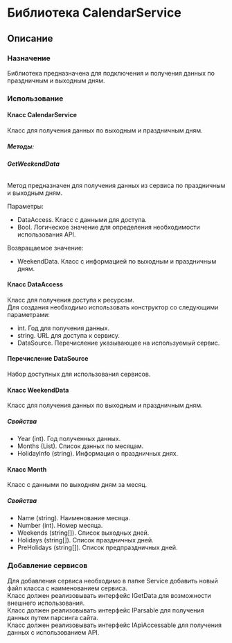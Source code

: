 # Библиотека CalendarService

## Описание

### Назначение
Библиотека предназначена для подключения и получения данных по праздничным и выходным дням.

### Использование
#### Класс CalendarService
Класс для получения данных по выходным и праздничным дням.
##### Методы:
###### **GetWeekendData**
Метод предназначен для получения данных из сервиса по праздничным и выходным дням.
 
Параметры:
- DataAccess. Класс с данными для доступа.
- Bool. Логическое значение для определения необходимости использования API.

Возвращаемое значение:
- WeekendData. Класс с информацией по выходным и праздничным дням.

#### Класс DataAccess
Класс для получения доступа к ресурсам.   
Для создания необходимо использовать конструктор со следующими параметрами:
- int. Год для получения данных.
- string. URL для доступа к сервису.
- DataSource. Перечисление указывающее на используемый сервис.

#### Перечисление DataSource
Набор доступных для использования сервисов.

#### Класс WeekendData
Класс для получения данных по выходным и праздничным дням.
##### Свойства
- Year (int). Год полученных данных.
- Months (List<Month>). Список данных по месяцам.
- HolidayInfo (string). Информация о праздничных днях.

#### Класс Month
Класс с данными по выходням дням за месяц.
##### Свойства
- Name (string). Наименование месяца.
- Number (int). Номер месяца.
- Weekends (string[]). Список выходных дней.
- Holidays (string[]). Список праздничных дней.
- PreHolidays (string[]). Список предпраздничных дней.

### Добавление сервисов
Для добавления сервиса необходимо в папке Service добавить новый файл класса с наименованием сервиса.   
Класс должен реализовывать интерфейс IGetData для возможности внешнего использования.   
Класс должен реализовывать интерфейс IParsable для получения данных путем парсинга сайта.   
Класс должен реализовывать интерфейс IApiAccessable для получения данных с использованием API.
